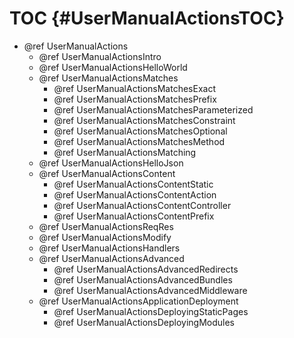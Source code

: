 TOC {#UserManualActionsTOC}
===========================

- @ref UserManualActions
  - @ref UserManualActionsIntro
  - @ref UserManualActionsHelloWorld
  - @ref UserManualActionsMatches
    - @ref UserManualActionsMatchesExact
    - @ref UserManualActionsMatchesPrefix
    - @ref UserManualActionsMatchesParameterized
    - @ref UserManualActionsMatchesConstraint
    - @ref UserManualActionsMatchesOptional
    - @ref UserManualActionsMatchesMethod
    - @ref UserManualActionsMatching
  - @ref UserManualActionsHelloJson
  - @ref UserManualActionsContent
    - @ref UserManualActionsContentStatic
    - @ref UserManualActionsContentAction
    - @ref UserManualActionsContentController
    - @ref UserManualActionsContentPrefix
  - @ref UserManualActionsReqRes
  - @ref UserManualActionsModify
  - @ref UserManualActionsHandlers
  - @ref UserManualActionsAdvanced
    - @ref UserManualActionsAdvancedRedirects
    - @ref UserManualActionsAdvancedBundles
    - @ref UserManualActionsAdvancedMiddleware
  - @ref UserManualActionsApplicationDeployment
    - @ref UserManualActionsDeployingStaticPages
    - @ref UserManualActionsDeployingModules
